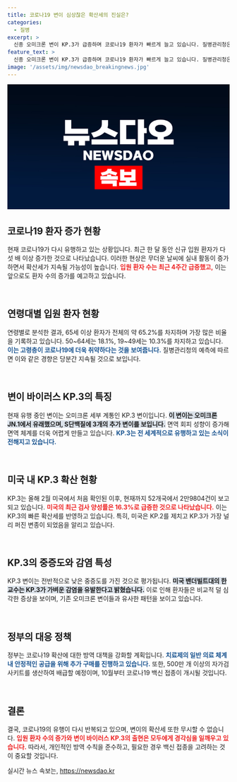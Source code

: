 ```yaml
---
title: 코로나19 변이 심상찮은 확산세의 진실은?
categories:
  - 질병
excerpt: >
  신종 오미크론 변이 KP.3가 급증하며 코로나19 환자가 빠르게 늘고 있습니다. 질병관리청은 이번 주 유행 지속을 예고하며, 면역 회피 성향이 강화된 변이가 확산 중이라고 경고했습니다.
feature_text: >
  신종 오미크론 변이 KP.3가 급증하며 코로나19 환자가 빠르게 늘고 있습니다. 질병관리청은 이번 주 유행 지속을 예고하며, 면역 회피 성향이 강화된 변이가 확산 중이라고 경고했습니다.
image: '/assets/img/newsdao_breakingnews.jpg'
---
```


<p><img src="/assets/img/newsdao_breakingnews.jpg" alt="ranknews 속보" /></p>

<h2 data-ke-size="size26">코로나19 환자 증가 현황</h2>

<p data-ke-size="size16">현재 코로나19가 다시 유행하고 있는 상황입니다. 최근 한 달 동안 신규 입원 환자가 다섯 배 이상 증가한 것으로 나타났습니다. 이러한 현상은 무더운 날씨에 실내 활동이 증가하면서 확산세가 지속될 가능성이 높습니다. <b><span style="color: #ee2323;">입원 환자 수는 최근 4주간 급증했고,</span></b> 이는 앞으로도 환자 수의 증가를 예고하고 있습니다.</p>

<p data-ke-size="size16">&nbsp;</p>

<h2 data-ke-size="size26">연령대별 입원 환자 현황</h2>

<p data-ke-size="size16">연령별로 분석한 결과, 65세 이상 환자가 전체의 약 65.2%를 차지하며 가장 많은 비율을 기록하고 있습니다. 50~64세는 18.1%, 19~49세는 10.3%를 차지하고 있습니다. <b><span style="color: #1a5490;">이는 고령층이 코로나19에 더욱 취약하다는 것을 보여줍니다.</span></b> 질병관리청의 예측에 따르면 이와 같은 경향은 당분간 지속될 것으로 보입니다.</p>

<p data-ke-size="size16">&nbsp;</p>

<h2 data-ke-size="size26">변이 바이러스 KP.3의 특징</h2>

<p data-ke-size="size16">현재 유행 중인 변이는 오미크론 세부 계통인 KP.3 변이입니다. <b><span style="background-color: #21538527;">이 변이는 오미크론 JN.1에서 유래했으며, S단백질에 3개의 추가 변이를 보입니다.</span></b> 면역 회피 성향이 증가해 면역 체계를 더욱 어렵게 만들고 있습니다. <b><span style="color: #1a5490;">KP.3는 전 세계적으로 유행하고 있는 소식이 전해지고 있습니다.</span></b></p>

<p data-ke-size="size16">&nbsp;</p>

<h2 data-ke-size="size26">미국 내 KP.3 확산 현황</h2>

<p data-ke-size="size16">KP.3는 올해 2월 미국에서 처음 확인된 이후, 현재까지 52개국에서 2만9804건이 보고되고 있습니다. <b><span style="color: #ee2323;">미국의 최근 검사 양성률은 16.3%로 급증한 것으로 나타났습니다.</span></b> 이는 KP.3의 빠른 확산세를 반영하고 있습니다. 특히, 미국은 KP.2를 제치고 KP.3가 가장 널리 퍼진 변종이 되었음을 알리고 있습니다.</p>

<p data-ke-size="size16">&nbsp;</p>

<h2 data-ke-size="size26">KP.3의 중증도와 감염 특성</h2>

<p data-ke-size="size16">KP.3 변이는 전반적으로 낮은 중증도를 가진 것으로 평가됩니다. <b><span style="background-color: #21538527;">미국 밴더빌트대의 한 교수는 KP.3가 가벼운 감염을 유발한다고 밝혔습니다.</span></b> 이로 인해 환자들은 비교적 덜 심각한 증상을 보이며, 기존 오미크론 변이들과 유사한 패턴을 보이고 있습니다.</p>

<p data-ke-size="size16">&nbsp;</p>

<h2 data-ke-size="size26">정부의 대응 정책</h2>

<p data-ke-size="size16">정부는 코로나19 확산에 대한 방역 대책을 강화할 계획입니다. <b><span style="color: #1a5490;">치료제의 일반 의료 체계 내 안정적인 공급을 위해 추가 구매를 진행하고 있습니다.</span></b> 또한, 500만 개 이상의 자가검사키트를 생산하여 배급할 예정이며, 10월부터 코로나19 백신 접종이 개시될 것입니다.</p>

<p data-ke-size="size16">&nbsp;</p>

<h2 data-ke-size="size26">결론</h2>

<p data-ke-size="size16">결국, 코로나19의 유행이 다시 반복되고 있으며, 변이의 확산세 또한 무시할 수 없습니다. <b><span style="color: #ee2323;">입원 환자 수의 증가와 변이 바이러스 KP.3의 출현은 모두에게 경각심을 일깨우고 있습니다.</span></b> 따라서, 개인적인 방역 수칙을 준수하고, 필요한 경우 백신 접종을 고려하는 것이 중요할 것입니다.</p>
실시간 뉴스 속보는, <a href="https://newsdao.kr" rel="dofollow">https://newsdao.kr</a>


